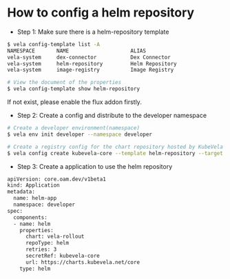 # How to config a helm repository

* Step 1: Make sure there is a helm-repository template

```bash
$ vela config-template list -A
NAMESPACE       NAME                    ALIAS                                   SCOPE   SENSITIVE       CREATED-TIME                 
vela-system     dex-connector           Dex Connector                           system  false           2022-10-12 23:48:05 +0800 CST
vela-system     helm-repository         Helm Repository                         project false           2022-10-14 12:04:58 +0800 CST
vela-system     image-registry          Image Registry                          project false           2022-10-13 15:39:37 +0800 CST

# View the document of the properties
$ vela config-template show helm-repository

```

If not exist, please enable the flux addon firstly.

* Step 2: Create a config and distribute to the developer namespace

```bash
# Create a developer environment(namespace)
$ vela env init developer --namespace developer

# Create a registry config for the chart repository hosted by KubeVela team
$ vela config create kubevela-core --template helm-repository --target developer url=https://charts.kubevela.net/core
```

* Step 3: Create a application to use the helm repository

```bash
apiVersion: core.oam.dev/v1beta1
kind: Application
metadata:
  name: helm-app
  namespace: developer
spec:
  components:
  - name: helm
    properties:
      chart: vela-rollout
      repoType: helm
      retries: 3
      secretRef: kubevela-core
      url: https://charts.kubevela.net/core
    type: helm
```
